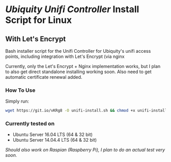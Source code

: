 # _Ubiquity Unifi Controller_ Install Script for Linux
## With Let's Encrypt
Bash installer script for the Unifi Controller for Ubiquity's unifi access points, including integration with Let's Encrypt (via nginx 
 
Currently, only the Let's Encrypt + Nginx implementation works, but I plan to also get direct standalone installing working soon. Also need to get automatic certificate renewal added.

### How To Use

Simply run:
```bash
wget https://git.io/vKRg8 -O unifi-install.sh && chmod +x unifi-install.sh && sudo ./unifi-install.sh
```

### Currently tested on 
* Ubuntu Server 16.04 LTS (64 & 32 bit)
* Ubuntu Server 14.04.4 LTS  (64 & 32 bit)
 

_Should also work on Raspian (Raspberry Pi), I plan to do an actual test very soon._
